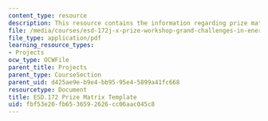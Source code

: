 ```yaml
---
content_type: resource
description: This resource contains the information regarding prize matrix template.
file: /media/courses/esd-172j-x-prize-workshop-grand-challenges-in-energy-fall-2009/fbf53e20fb6536592626cc06aac045c8_MITESD_172JF09_matrix.pdf
file_type: application/pdf
learning_resource_types:
- Projects
ocw_type: OCWFile
parent_title: Projects
parent_type: CourseSection
parent_uid: d425ae9e-b9e4-bb95-95e4-5899a41fc668
resourcetype: Document
title: ESD.172 Prize Matrix Template
uid: fbf53e20-fb65-3659-2626-cc06aac045c8
---
```

